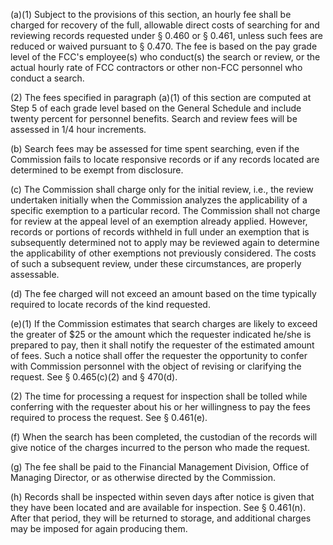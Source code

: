 (a)(1) Subject to the provisions of this section, an hourly fee shall be charged for recovery of the full, allowable direct costs of searching for and reviewing records requested under § 0.460 or § 0.461, unless such fees are reduced or waived pursuant to § 0.470. The fee is based on the pay grade level of the FCC's employee(s) who conduct(s) the search or review, or the actual hourly rate of FCC contractors or other non-FCC personnel who conduct a search.
                

(2) The fees specified in paragraph (a)(1) of this section are computed at Step 5 of each grade level based on the General Schedule and include twenty percent for personnel benefits. Search and review fees will be assessed in 1/4 hour increments.

(b) Search fees may be assessed for time spent searching, even if the Commission fails to locate responsive records or if any records located are determined to be exempt from disclosure.

(c) The Commission shall charge only for the initial review, i.e., the review undertaken initially when the Commission analyzes the applicability of a specific exemption to a particular record. The Commission shall not charge for review at the appeal level of an exemption already applied. However, records or portions of records withheld in full under an exemption that is subsequently determined not to apply may be reviewed again to determine the applicability of other exemptions not previously considered. The costs of such a subsequent review, under these circumstances, are properly assessable.

(d) The fee charged will not exceed an amount based on the time typically required to locate records of the kind requested.

(e)(1) If the Commission estimates that search charges are likely to exceed the greater of $25 or the amount which the requester indicated he/she is prepared to pay, then it shall notify the requester of the estimated amount of fees. Such a notice shall offer the requester the opportunity to confer with Commission personnel with the object of revising or clarifying the request. See § 0.465(c)(2) and § 470(d).

(2) The time for processing a request for inspection shall be tolled while conferring with the requester about his or her willingness to pay the fees required to process the request. See § 0.461(e).

(f) When the search has been completed, the custodian of the records will give notice of the charges incurred to the person who made the request.

(g) The fee shall be paid to the Financial Management Division, Office of Managing Director, or as otherwise directed by the Commission.

(h) Records shall be inspected within seven days after notice is given that they have been located and are available for inspection. See § 0.461(n). After that period, they will be returned to storage, and additional charges may be imposed for again producing them.

